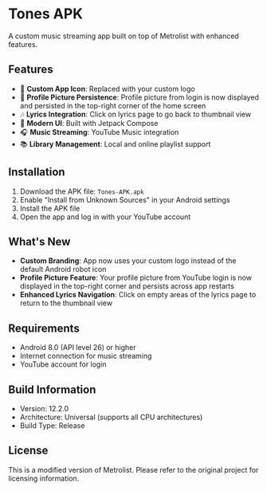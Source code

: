 # Tones APK

A custom music streaming app built on top of Metrolist with enhanced features.

## Features

- 🎵 **Custom App Icon**: Replaced with your custom logo
- 👤 **Profile Picture Persistence**: Profile picture from login is now displayed and persisted in the top-right corner of the home screen
- 🎶 **Lyrics Integration**: Click on lyrics page to go back to thumbnail view
- 📱 **Modern UI**: Built with Jetpack Compose
- 🎧 **Music Streaming**: YouTube Music integration
- 📚 **Library Management**: Local and online playlist support

## Installation

1. Download the APK file: `Tones-APK.apk`
2. Enable "Install from Unknown Sources" in your Android settings
3. Install the APK file
4. Open the app and log in with your YouTube account

## What's New

- **Custom Branding**: App now uses your custom logo instead of the default Android robot icon
- **Profile Picture Feature**: Your profile picture from YouTube login is now displayed in the top-right corner and persists across app restarts
- **Enhanced Lyrics Navigation**: Click on empty areas of the lyrics page to return to the thumbnail view

## Requirements

- Android 8.0 (API level 26) or higher
- Internet connection for music streaming
- YouTube account for login

## Build Information

- Version: 12.2.0
- Architecture: Universal (supports all CPU architectures)
- Build Type: Release

## License

This is a modified version of Metrolist. Please refer to the original project for licensing information.
